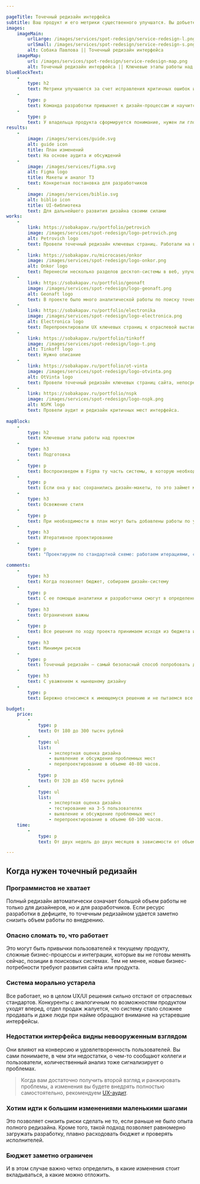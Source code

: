 ```yaml
---

pageTitle: Точечный редизайн интерфейса
subtitle: Ваш продукт и его метрики существенного улучшатся. Вы добьетесь этого, продвигаясь к цели короткими итерациями и не ломая то, что уже работает. Мы подготовим план и дизайн-макеты.
images:
    imageMain:
        urlLarge: /images/services/spot-redesign/service-redesign-l.png 
        urlSmall: /images/services/spot-redesign/service-redesign-s.png
        alt: Собака Павлова || Точечный редизайн интерфейса
    imageMap:
        url: /images/services/spot-redesign/service-redesign-map.png
        alt: Точечный редизайн интерфейса || Ключевые этапы работы над проектом
blueBlockText:
    -
        type: h2
        text: Метрики улучшаются за счет исправления критичных ошибок и благодаря эффекту от множества небольших изменений
    -
        type: p
        text: Команда разработки привыкнет к дизайн-процессам и научится развивать продукт своими силами.
    -
        type: p
        text: У владельца продукта сформируется понимание, нужен ли глобальный редизайн, или достаточно такого точечного рефакторинга. 
results:
    -
        image: /images/services/guide.svg
        alt: guide icon
        title: План изменений
        text: На основе аудита и обсуждений
    -
        image: /images/services/figma.svg
        alt: Figma logo
        title: Макеты и аналог ТЗ
        text: Конкретная постановка для разработчиков
    -
        image: /images/services/biblio.svg
        alt: biblio icon
        title: UI-библиотека
        text: Для дальнейшего развития дизайна своими силами
works:
    -
        link: https://sobakapav.ru/portfolio/petrovich
        image: /images/services/spot-redesign/logo-petrovich.png
        alt: Petrovich logo
        text: Провели точечный редизайн ключевых страниц. Работали на грани внедрения в команду.
    -
        link: https://sobakapav.ru/microcases/onkor
        image: /images/services/spot-redesign/logo-onkor.png
        alt: Onkor logo
        text: Перенесли несколько разделов десктоп-системы в веб, улучшив ключевые страницы.
    -
        link: https://sobakapav.ru/portfolio/geonaft
        image: /images/services/spot-redesign/logo-geonaft.png
        alt: Geonaft logo
        text: В проекте было много аналитической работы по поиску точек сервисного роста для декстоп-приложения.
    -
        link: https://sobakapav.ru/portfolio/electronika
        image: /images/services/spot-redesign/logo-electronica.png
        alt: Electronica logo
        text: Перепроектировали UX ключевых страниц к отраслевой выставке.
    -
        link: https://sobakapav.ru/portfolio/tinkoff
        image: /images/services/spot-redesign/logo-t.png
        alt: Tinkoff logo
        text: Нужно описание
    -
        link: https://sobakapav.ru/portfolio/ot-vinta
        image: /images/services/spot-redesign/logo-otvinta.png
        alt: OtVinta logo
        text: Провели точечный редизайн ключевых страниц сайта, непосредственно влияющих на конверсию.
    -
        link: https://sobakapav.ru/portfolio/nspk
        image: /images/services/spot-redesign/logo-nspk.png
        alt: NSPK logo
        text: Провели аудит и редизайн критичных мест интерфейса.
    
mapBlock:
    -
        type: h2
        text: Ключевые этапы работы над проектом
    -
        type: h3
        text: Подготовка
    -
        type: p
        text: Воспроизведем в Figma ту часть системы, в которую необходимо добавить новую функциональность.
    -
        type: p
        text: Если она у вас сохранились дизайн-макеты, то это займет меньше времени или вообще не понадобится.
    -
        type: h3
        text: Освежение стиля
    -
        type: p
        text: При необходимости в план могут быть добавлены работы по улучшению UI. Обычно это актуально, когда внедрения существенные, а старая система визуально устарела.    
    -
        type: h3
        text: Итеративное проектирование
    -
        type: p
        text: "Проектируем по стандартной схеме: работаем итерациями, согласовываем с вами, при необходимости — тестируем на пользователях."

comments:
    -
        type: h3
        text: Когда позволяет бюджет, собираем дизайн-систему
    -
        type: p
        text: С ее помощью аналитики и разработчики смогут в определенных пределах поддерживать и развивать продукт самостоятельно.
    -
        type: h3
        text: Ограничения важны
    -
        type: p
        text: Все решения по ходу проекта принимаем исходя из бюджета и приоритетов.
    -
        type: h3
        text: Минимум рисков
    -
        type: p
        text: Точечный редизайн — самый безопасный способ попробовать дизайн, не ставя под угрозу работоспособность системы или продукта.
    -
        type: h3
        text: С уважением к нынешнему дизайну
    -
        type: p
        text: Бережно относимся к имеющемуся решению и не пытаемся все переделать.

budget:
    price:
        -
            type: p
            text: От 180 до 300 тысяч рублей
        -
            type: ul
            list: 
                - экспертная оценка дизайна
                - выявление и обсуждение проблемных мест
                - перепроектирование в объеме 40-80 часов.
        -
            type: p
            text: От 320 до 450 тысяч рублей
        -
            type: ul
            list:
                - экспертная оценка дизайна
                - тестирование на 3-5 пользователях
                - выявление и обсуждение проблемных мест
                - перепроектирование в объеме 60-100 часов.
    time:
        -
            type: p
            text: От двух недель до двух месяцев в зависимости от объема изменений и скорости согласования.

---
```


## Когда нужен точечный редизайн

### Программистов не хватает

Полный редизайн автоматически означает большой объем работы не только для дизайнеров, но и для разработчиков. Если ресурс разработки в дефиците, то точечным редизайном удается заметно снизить объем работы по внедрению.

### Опасно сломать то, что работает

Это могут быть привычки пользователей к текущему продукту, сложные бизнес-процессы и интеграции, которые вы не готовы менять сейчас, позиции в поисковых системах. Тем не менее, новые бизнес-потребности требуют развития сайта или продукта.

### Система морально устарела

Все работает, но в целом UX/UI решения сильно отстают от отраслевых стандартов. Конкуренты с аналогичным по возможностям продуктом уходят вперед, отдел продаж жалуется, что систему стало сложнее продавать и даже люди при найме обращают внимание на устаревшие интерфейсы. 

### Недостатки интерфейса видны невооруженным взглядом

Они влияют на конверсию и удовлетворенность пользователей. Вы сами понимаете, в чем эти недостатки, о чем-то сообщают коллеги и пользователи, количественный анализ тоже сигнализирует о проблемах.

> Когда вам достаточно получить второй взгляд и ранжировать проблемы, а изменения вы будете внедрять полностью самостоятельно, рекомендуем [UX-аудит](/services/audit).

### Хотим идти к большим изменениями маленькими шагами

Это позволяет снизить риски сделать не то, если раньше не было опыта полного редизайна. Кроме того, такой подход позволяет равномерно загружать разработку, плавно расходовать бюджет и проверять исполнителей. 

### Бюджет заметно ограничен

И в этом случае важно четко определить, в какие изменения стоит вкладываться, а какие можно отложить.
